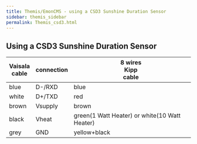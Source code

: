 ```yaml
---
title: Themis/EmonCMS - using a CSD3 Sunshine Duration Sensor
sidebar: themis_sidebar
permalink: Themis_csd3.html
---
```

## Using a CSD3 Sunshine Duration Sensor

Vaisala<br>cable | connection | 8 wires<br>Kipp<br>cable
--|--|--
blue|D-/RXD|blue
white|D+/TXD|red
brown|Vsupply|brown
black|Vheat|green(1 Watt Heater) or white(10 Watt Heater)
grey|GND|yellow+black

